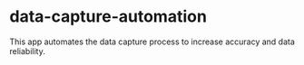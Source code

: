 # data-capture-automation
This app automates the data capture process to increase accuracy and data reliability.
